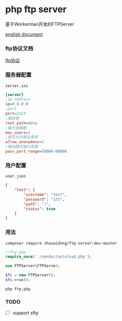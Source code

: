 # php ftp server

基于Workerman开发的FTPServer

[english document](README.md)

### ftp协议文档

[ftp协议](http://cr.yp.to/ftp.html)

### 服务器配置

`server.ini`


```ini
[server]
;ip address
ip=0.0.0.0
;port
port=2323
;根目录
root_path=data
;最大连接数
max_users=1
;是否允许匿名登录
allow_anonymous=1
;被动模式端口范围
pasv_port_range=50000-60000
```

### 用户配置

`user.json`

```json
{
	"test": {
		"username": "test",
		"password": "123",
		"path": "/",
		"status": true
	}
}
```

### 用法

```
composer require zhusaidong/ftp-server:dev-master
```

```php
//ftp.php
require_once('./vendor/autoload.php');

use FTPServer\FTPServer;

$fs = new FTPServer();
$fs->run();
```

```
php ftp.php
```

### TODO

- [ ] support sftp
